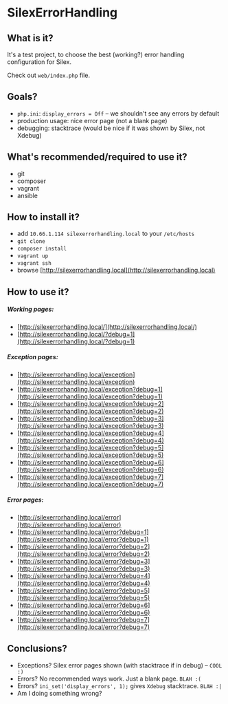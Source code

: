 # SilexErrorHandling


## What is it?

It's a test project, to choose the best (working?) error handling configuration for Silex.

Check out `web/index.php` file.

## Goals?

* `php.ini`: `display_errors = Off` – we shouldn't see any errors by default
* production usage: nice error page (not a blank page)
* debugging: stacktrace (would be nice if it was shown by Silex, not Xdebug)


## What's recommended/required to use it?

* git
* composer
* vagrant
* ansible


## How to install it?

* add `10.66.1.114 silexerrorhandling.local` to your `/etc/hosts`
* `git clone`
* `composer install`
* `vagrant up`
* `vagrant ssh`
* browse [http://silexerrorhandling.local](http://silexerrorhandling.local)


## How to use it?

##### Working pages:

* [http://silexerrorhandling.local/](http://silexerrorhandling.local/)
* [http://silexerrorhandling.local/?debug=1](http://silexerrorhandling.local/?debug=1)

##### Exception pages:

* [http://silexerrorhandling.local/exception](http://silexerrorhandling.local/exception)
* [http://silexerrorhandling.local/exception?debug=1](http://silexerrorhandling.local/exception?debug=1)
* [http://silexerrorhandling.local/exception?debug=2](http://silexerrorhandling.local/exception?debug=2)
* [http://silexerrorhandling.local/exception?debug=3](http://silexerrorhandling.local/exception?debug=3)
* [http://silexerrorhandling.local/exception?debug=4](http://silexerrorhandling.local/exception?debug=4)
* [http://silexerrorhandling.local/exception?debug=5](http://silexerrorhandling.local/exception?debug=5)
* [http://silexerrorhandling.local/exception?debug=6](http://silexerrorhandling.local/exception?debug=6)
* [http://silexerrorhandling.local/exception?debug=7](http://silexerrorhandling.local/exception?debug=7)

##### Error pages:

* [http://silexerrorhandling.local/error](http://silexerrorhandling.local/error)
* [http://silexerrorhandling.local/error?debug=1](http://silexerrorhandling.local/error?debug=1)
* [http://silexerrorhandling.local/error?debug=2](http://silexerrorhandling.local/error?debug=2)
* [http://silexerrorhandling.local/error?debug=3](http://silexerrorhandling.local/error?debug=3)
* [http://silexerrorhandling.local/error?debug=4](http://silexerrorhandling.local/error?debug=4)
* [http://silexerrorhandling.local/error?debug=5](http://silexerrorhandling.local/error?debug=5)
* [http://silexerrorhandling.local/error?debug=6](http://silexerrorhandling.local/error?debug=6)
* [http://silexerrorhandling.local/error?debug=7](http://silexerrorhandling.local/error?debug=7)


## Conclusions?

* Exceptions? Silex error pages shown (with stacktrace if in debug) – `COOL :)`
* Errors? No recommended ways work. Just a blank page. `BLAH :(`
* Errors? `ini_set('display_errors', 1);` gives `Xdebug` stacktrace. `BLAH :|`
* Am I doing something wrong?
